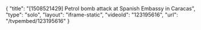 {
    "title": "[1508521429] Petrol bomb attack at Spanish Embassy in Caracas",
    "type": "solo",
    "layout": "iframe-static",
    "videoId": "123195616",
    "url": "\/tvpembed\/123195616"
}